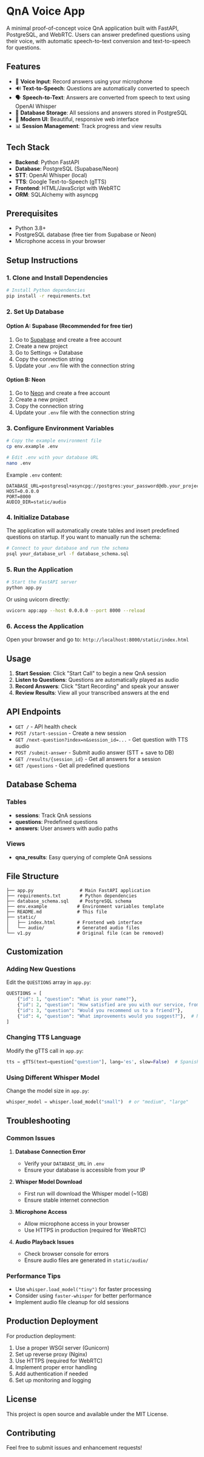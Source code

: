 # QnA Voice App

A minimal proof-of-concept voice QnA application built with FastAPI, PostgreSQL, and WebRTC. Users can answer predefined questions using their voice, with automatic speech-to-text conversion and text-to-speech for questions.

## Features

- 🎤 **Voice Input**: Record answers using your microphone
- 🔊 **Text-to-Speech**: Questions are automatically converted to speech
- 🗣️ **Speech-to-Text**: Answers are converted from speech to text using OpenAI Whisper
- 💾 **Database Storage**: All sessions and answers stored in PostgreSQL
- 🎨 **Modern UI**: Beautiful, responsive web interface
- 📊 **Session Management**: Track progress and view results

## Tech Stack

- **Backend**: Python FastAPI
- **Database**: PostgreSQL (Supabase/Neon)
- **STT**: OpenAI Whisper (local)
- **TTS**: Google Text-to-Speech (gTTS)
- **Frontend**: HTML/JavaScript with WebRTC
- **ORM**: SQLAlchemy with asyncpg

## Prerequisites

- Python 3.8+
- PostgreSQL database (free tier from Supabase or Neon)
- Microphone access in your browser

## Setup Instructions

### 1. Clone and Install Dependencies

```bash
# Install Python dependencies
pip install -r requirements.txt
```

### 2. Set Up Database

#### Option A: Supabase (Recommended for free tier)

1. Go to [Supabase](https://supabase.com) and create a free account
2. Create a new project
3. Go to Settings → Database
4. Copy the connection string
5. Update your `.env` file with the connection string

#### Option B: Neon

1. Go to [Neon](https://neon.tech) and create a free account
2. Create a new project
3. Copy the connection string
4. Update your `.env` file with the connection string

### 3. Configure Environment Variables

```bash
# Copy the example environment file
cp env.example .env

# Edit .env with your database URL
nano .env
```

Example `.env` content:
```env
DATABASE_URL=postgresql+asyncpg://postgres:your_password@db.your_project.supabase.co:5432/postgres
HOST=0.0.0.0
PORT=8000
AUDIO_DIR=static/audio
```

### 4. Initialize Database

The application will automatically create tables and insert predefined questions on startup. If you want to manually run the schema:

```bash
# Connect to your database and run the schema
psql your_database_url -f database_schema.sql
```

### 5. Run the Application

```bash
# Start the FastAPI server
python app.py
```

Or using uvicorn directly:

```bash
uvicorn app:app --host 0.0.0.0 --port 8000 --reload
```

### 6. Access the Application

Open your browser and go to: `http://localhost:8000/static/index.html`

## Usage

1. **Start Session**: Click "Start Call" to begin a new QnA session
2. **Listen to Questions**: Questions are automatically played as audio
3. **Record Answers**: Click "Start Recording" and speak your answer
4. **Review Results**: View all your transcribed answers at the end

## API Endpoints

- `GET /` - API health check
- `POST /start-session` - Create a new session
- `GET /next-question?index=n&session_id=...` - Get question with TTS audio
- `POST /submit-answer` - Submit audio answer (STT + save to DB)
- `GET /results/{session_id}` - Get all answers for a session
- `GET /questions` - Get all predefined questions

## Database Schema

### Tables

- **sessions**: Track QnA sessions
- **questions**: Predefined questions
- **answers**: User answers with audio paths

### Views

- **qna_results**: Easy querying of complete QnA sessions

## File Structure

```
├── app.py                 # Main FastAPI application
├── requirements.txt       # Python dependencies
├── database_schema.sql    # PostgreSQL schema
├── env.example           # Environment variables template
├── README.md             # This file
├── static/
│   ├── index.html        # Frontend web interface
│   └── audio/            # Generated audio files
└── v1.py                 # Original file (can be removed)
```

## Customization

### Adding New Questions

Edit the `QUESTIONS` array in `app.py`:

```python
QUESTIONS = [
    {"id": 1, "question": "What is your name?"},
    {"id": 2, "question": "How satisfied are you with our service, from 1 to 5?"},
    {"id": 3, "question": "Would you recommend us to a friend?"},
    {"id": 4, "question": "What improvements would you suggest?"},  # New question
]
```

### Changing TTS Language

Modify the gTTS call in `app.py`:

```python
tts = gTTS(text=question["question"], lang='es', slow=False)  # Spanish
```

### Using Different Whisper Model

Change the model size in `app.py`:

```python
whisper_model = whisper.load_model("small")  # or "medium", "large"
```

## Troubleshooting

### Common Issues

1. **Database Connection Error**
   - Verify your `DATABASE_URL` in `.env`
   - Ensure your database is accessible from your IP

2. **Whisper Model Download**
   - First run will download the Whisper model (~1GB)
   - Ensure stable internet connection

3. **Microphone Access**
   - Allow microphone access in your browser
   - Use HTTPS in production (required for WebRTC)

4. **Audio Playback Issues**
   - Check browser console for errors
   - Ensure audio files are generated in `static/audio/`

### Performance Tips

- Use `whisper.load_model("tiny")` for faster processing
- Consider using `faster-whisper` for better performance
- Implement audio file cleanup for old sessions

## Production Deployment

For production deployment:

1. Use a proper WSGI server (Gunicorn)
2. Set up reverse proxy (Nginx)
3. Use HTTPS (required for WebRTC)
4. Implement proper error handling
5. Add authentication if needed
6. Set up monitoring and logging

## License

This project is open source and available under the MIT License.

## Contributing

Feel free to submit issues and enhancement requests!
